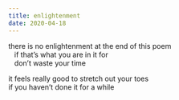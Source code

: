 ```yaml
---
title: enlightenment
date: 2020-04-18
---
```


there is no enlightenment at the end of this poem  
&nbsp;&nbsp;&nbsp;if that’s what you are in it for  
&nbsp;&nbsp;&nbsp;don’t waste your time

it feels really good to stretch out your toes  
if you haven’t done it for a while
